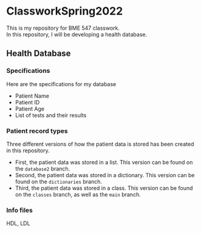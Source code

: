# ClassworkSpring2022

This is my repository for BME 547 classwork.<br>
In this repository, I will be developing a health database.

## Health Database
### Specifications
Here are the specifications for my database
* Patient Name
* Patient ID
* Patient Age
* List of tests and their results

### Patient record types
Three different versions of how the patient data is stored has
been created in this repository.  
* First, the patient data was
stored in a list.  This version can be found on the `database2`
branch.
* Second, the patient data was stored in a dictionary.  This
version can be found on the `dictionaries` branch.
* Third, the patient data was stored in a class.  This version
can be found on the `classes` branch, as well as the `main` branch.

### Info files
HDL, LDL


